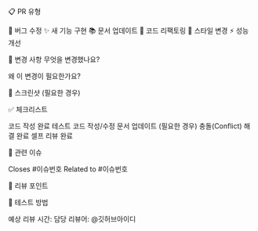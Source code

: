 📋 PR 유형
<!-- 해당하는 것에 ✅ 표시해주세요 -->

 🐛 버그 수정
 ✨ 새 기능 구현
 📚 문서 업데이트
 🔧 코드 리팩토링
 🎨 스타일 변경
 ⚡ 성능 개선

📝 변경 사항
무엇을 변경했나요?
<!-- 변경한 내용을 간단히 설명해주세요 -->
왜 이 변경이 필요한가요?
<!-- 변경 이유나 해결하려는 문제를 설명해주세요 -->
📸 스크린샷 (필요한 경우)
<!-- UI 변경사항이 있다면 Before/After 스크린샷을 첨부해주세요 -->
✅ 체크리스트

 코드 작성 완료
 테스트 코드 작성/수정
 문서 업데이트 (필요한 경우)
 충돌(Conflict) 해결 완료
 셀프 리뷰 완료

🔗 관련 이슈
<!-- 관련된 이슈가 있다면 연결해주세요 -->

Closes #이슈번호
Related to #이슈번호

📌 리뷰 포인트
<!-- 리뷰어가 특별히 확인했으면 하는 부분이 있다면 적어주세요 -->
🚀 테스트 방법
<!-- 이 변경사항을 테스트하는 방법을 설명해주세요 -->






예상 리뷰 시간:
담당 리뷰어: @깃허브아이디
